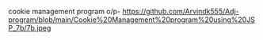 cookie management program o/p- https://github.com/Arvindk555/Adj-program/blob/main/Cookie%20Management%20program%20using%20JSP_7b/7b.jpeg

